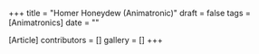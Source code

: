 +++
title = "Homer Honeydew (Animatronic)"
draft = false
tags = [Animatronics]
date = ""

[Article]
contributors = []
gallery = []
+++